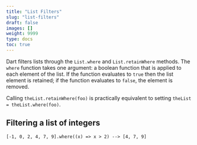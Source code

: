 ```yaml
---
title: "List Filters"
slug: "list-filters"
draft: false
images: []
weight: 9999
type: docs
toc: true
---
```


Dart filters lists through the `List.where` and `List.retainWhere` methods. The `where` function takes one argument: a boolean function that is applied to each element of the list. If the function evaluates to `true` then the list element is retained; if the function evaluates to `false`, the element is removed.

Calling `theList.retainWhere(foo)` is practically equivalent to setting `theList = theList.where(foo)`.


## Filtering a list of integers
`[-1, 0, 2, 4, 7, 9].where((x) => x > 2) --> [4, 7, 9]`

